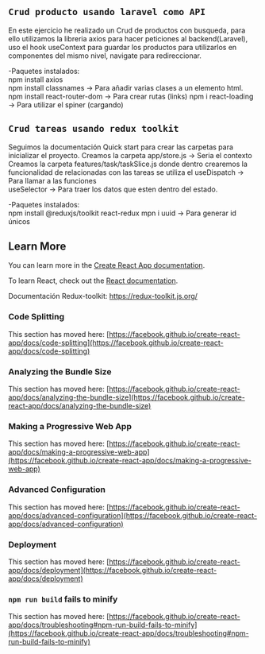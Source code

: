 ## `Crud producto usando laravel como API`
En este ejercicio he realizado un Crud de productos con busqueda, para ello utilizamos la libreria axios para hacer peticiones al backend(Laravel), uso el hook useContext para guardar los productos para utilizarlos en componentes del mismo nivel, navigate para redireccionar. 

-Paquetes instalados:  
npm install axios  
npm install classnames -> Para añadir varias clases a un elemento html.
npm install react-router-dom -> Para crear rutas (links)
npm i react-loading -> Para utilizar el spiner (cargando)

## `Crud tareas usando redux toolkit`
Seguimos la documentación Quick start para crear las carpetas para inicializar el proyecto.
Creamos la carpeta app/store.js -> Seria el contexto
Creamos la carpeta features/task/taskSlice.js donde dentro crearemos la funcionalidad de relacionadas con las tareas
se utiliza el useDispatch -> Para llamar a las funciones  
useSelector -> Para traer los datos que esten dentro del estado.

-Paquetes instalados:  
npm install @reduxjs/toolkit react-redux
mpn i uuid -> Para generar id únicos

## Learn More

You can learn more in the [Create React App documentation](https://facebook.github.io/create-react-app/docs/getting-started).

To learn React, check out the [React documentation](https://reactjs.org/).

Documentación Redux-toolkit: https://redux-toolkit.js.org/

### Code Splitting

This section has moved here: [https://facebook.github.io/create-react-app/docs/code-splitting](https://facebook.github.io/create-react-app/docs/code-splitting)

### Analyzing the Bundle Size

This section has moved here: [https://facebook.github.io/create-react-app/docs/analyzing-the-bundle-size](https://facebook.github.io/create-react-app/docs/analyzing-the-bundle-size)

### Making a Progressive Web App

This section has moved here: [https://facebook.github.io/create-react-app/docs/making-a-progressive-web-app](https://facebook.github.io/create-react-app/docs/making-a-progressive-web-app)

### Advanced Configuration

This section has moved here: [https://facebook.github.io/create-react-app/docs/advanced-configuration](https://facebook.github.io/create-react-app/docs/advanced-configuration)

### Deployment

This section has moved here: [https://facebook.github.io/create-react-app/docs/deployment](https://facebook.github.io/create-react-app/docs/deployment)

### `npm run build` fails to minify

This section has moved here: [https://facebook.github.io/create-react-app/docs/troubleshooting#npm-run-build-fails-to-minify](https://facebook.github.io/create-react-app/docs/troubleshooting#npm-run-build-fails-to-minify)
